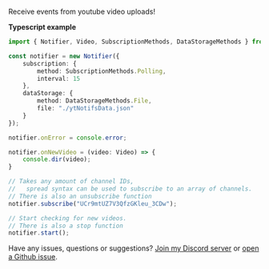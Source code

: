 Receive events from youtube video uploads!

**Typescript example**
```ts
import { Notifier, Video, SubscriptionMethods, DataStorageMethods } from "youtube-notifs";

const notifier = new Notifier({
	subscription: {
		method: SubscriptionMethods.Polling,
		interval: 15
	},
	dataStorage: {
		method: DataStorageMethods.File,
		file: "./ytNotifsData.json"
	}
});

notifier.onError = console.error;

notifier.onNewVideo = (video: Video) => {
	console.dir(video);
}

// Takes any amount of channel IDs,
//   spread syntax can be used to subscribe to an array of channels.
// There is also an unsubscribe function
notifier.subscribe("UCr9mtUZ7V3QfzGKleu_3CDw");

// Start checking for new videos.
// There is also a stop function
notifier.start();
```

Have any issues, questions or suggestions? [Join my Discord server](https://discord.com/invite/dcAwVFj2Pf) or [open a Github issue](https://github.com/James-Bennett-295/npm-youtube-notifs/issues/new).
